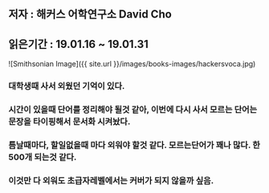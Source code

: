 ## 저자 : 해커스 어학연구소 David Cho

## 읽은기간 : 19.01.16 ~ 19.01.31

![Smithsonian Image]({{ site.url }}/images/books-images/hackersvoca.jpg)

### 대학생때 사서 외웠던 기억이 있다.

### 시간이 있을때 단어를 정리해야 될것 같아, 이번에 다시 사서 모르는 단어는 문장을 타이핑해서 문서화 시켜놨다.

### 틈날때마다, 할일없을때 마다 외워야 할것 같다. 모르는단어가 꽤나 많다. 한 500개 되는것 같다.

### 이것만 다 외워도 초급자레벨에서는 커버가 되지 않을까 싶음.